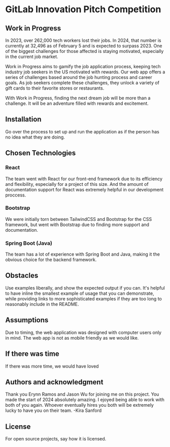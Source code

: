 # GitLab Innovation Pitch Competition



## Work in Progress

In 2023, over 262,000 tech workers lost their jobs. In 2024, that number is currently at 32,496 as of February 5 and is expected to surpass 2023. One of the biggest challenges for those affected is staying motivated, especially in the current job market.

Work in Progress aims to gamify the job application process, keeping tech industry job seekers in the US motivated with rewards. Our web app offers a series of challenges based around the job hunting process and career goals. As job seekers complete these challenges, they unlock a variety of gift cards to their favorite stores or restaurants.

With Work in Progress, finding the next dream job will be more than a challenge. It will be an adventure filled with rewards and excitement.

## Installation
Go over the process to set up and run the application as if the person has no idea what they are doing.

## Chosen Technologies
### React
The team went with React for our front-end framework due to its efficiency and flexibility, especially for a project of this size. And the amount of documentation support for React was extremely helpful in our development proccess. 

### Bootstrap
We were initially torn between TailwindCSS and Bootstrap for the CSS framework, but went with Bootstrap due to finding more support and documentation.

### Spring Boot (Java)
The team has a lot of experience with Spring Boot and Java, making it the obvious choice for the backend framework.

## Obstacles
Use examples liberally, and show the expected output if you can. It's helpful to have inline the smallest example of usage that you can demonstrate, while providing links to more sophisticated examples if they are too long to reasonably include in the README.

## Assumptions
Due to timing, the web application was designed with computer users only in mind. The web app is not as mobile friendly as we would like.

## If there was time
If there was more time, we would have loved

## Authors and acknowledgment
Thank you Erynn Ramos and Jason Wu for joining me on this project. You made the start of 2024 absolutely amazing. I ejoyed being able to work with both of you again. Whoever eventually hires you both will be extremely lucky to have you on their team. -Kira Sanford

## License
For open source projects, say how it is licensed.